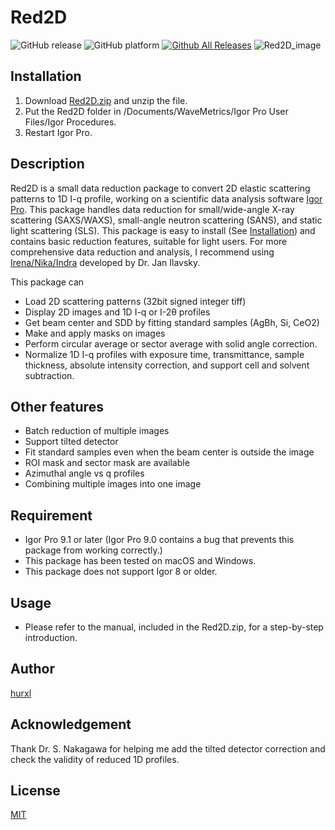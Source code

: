 # Red2D
![GitHub release](https://img.shields.io/github/release/hurxl/Red2D.svg)
![GitHub platform](https://img.shields.io/badge/platform-Igor%20Pro-brightgreen.svg)
[![Github All Releases](https://img.shields.io/github/downloads/hurxl/Red2D/total.svg)]()
![Red2D_image](https://user-images.githubusercontent.com/52224108/60145474-1d91e280-9801-11e9-891f-739cd63bf8f3.png)


## Installation

1. Download [Red2D.zip](https://github.com/hurxl/Red2D/releases/latest) and unzip the file.
2. Put the Red2D folder in /Documents/WaveMetrics/Igor Pro User Files/Igor Procedures.
3. Restart Igor Pro.


## Description

Red2D is a small data reduction package to convert 2D elastic scattering patterns to 1D I-q profile, working on a scientific data analysis software [Igor Pro](https://www.wavemetrics.com/). This package handles data reduction for small/wide-angle X-ray scattering (SAXS/WAXS), small-angle neutron scattering (SANS), and static light scattering (SLS). This package is easy to install (See [Installation](#Installation)) and contains basic reduction features, suitable for light users. For more comprehensive data reduction and analysis, I recommend using [Irena/Nika/Indra](https://github.com/jilavsky/SAXS_IgorCode) developed by Dr. Jan Ilavsky.

This package can
- Load 2D scattering patterns (32bit signed integer tiff)
- Display 2D images and 1D I-q or I-2θ profiles
- Get beam center and SDD by fitting standard samples (AgBh, Si, CeO2)
- Make and apply masks on images
- Perform circular average or sector average with solid angle correction.
- Normalize 1D I-q profiles with exposure time, transmittance, sample thickness, absolute intensity correction, and support cell and solvent subtraction.


## Other features

- Batch reduction of multiple images
- Support tilted detector
- Fit standard samples even when the beam center is outside the image
- ROI mask and sector mask are available
- Azimuthal angle vs q profiles
- Combining multiple images into one image


## Requirement

- Igor Pro 9.1 or later (Igor Pro 9.0 contains a bug that prevents this package from working correctly.)
- This package has been tested on macOS and Windows.
- This package does not support Igor 8 or older.


## Usage

- Please refer to the manual, included in the Red2D.zip, for a step-by-step introduction.


## Author

[hurxl](https://www.xiangli-lab.com/)

## Acknowledgement

Thank Dr. S. Nakagawa for helping me add the tilted detector correction and check the validity of reduced 1D profiles.

## License

[MIT](https://github.com/hurxl/Red2D/blob/master/LICENSE)

